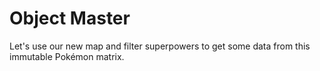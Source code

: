 # Object Master

Let's use our new map and filter superpowers to get some data from this immutable Pokémon matrix.
